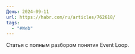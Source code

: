 ```yaml
---
День: 2024-09-11
url: https://habr.com/ru/articles/762618/
tags:
  - "#Web"
---
```

Статья с полным разбором понятия Event Loop.